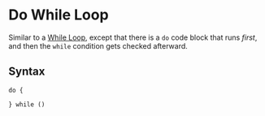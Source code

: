 # Do While Loop

Similar to a [While Loop](https://github.com/toddcf/code-snippets/blob/master/javascript/objects/arrays/loops/while-loop.md), except that there is a `do` code block that runs *first*, and then the `while` condition gets checked afterward.


## Syntax

```
do {

} while ()
```


